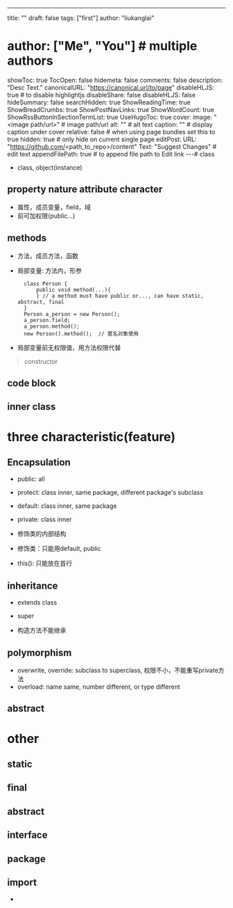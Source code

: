 ---
title: ""
draft: false
tags: ["first"]
author: "liukanglai"
# author: ["Me", "You"] # multiple authors
showToc: true
TocOpen: false
hidemeta: false
comments: false
description: "Desc Text."
canonicalURL: "https://canonical.url/to/page"
disableHLJS: true # to disable highlightjs
disableShare: false
disableHLJS: false
hideSummary: false
searchHidden: true
ShowReadingTime: true
ShowBreadCrumbs: true
ShowPostNavLinks: true
ShowWordCount: true
ShowRssButtonInSectionTermList: true
UseHugoToc: true
cover:
    image: "<image path/url>" # image path/url
    alt: "<alt text>" # alt text
    caption: "<text>" # display caption under cover
    relative: false # when using page bundles set this to true
    hidden: true # only hide on current single page
editPost:
    URL: "https://github.com/<path_to_repo>/content"
    Text: "Suggest Changes" # edit text
    appendFilePath: true # to append file path to Edit link
---# class

- class, object(instance)

## property nature attribute character

- 属性，成员变量，field，域
- 前可加权限(public...)

## methods

- 方法，成员方法，函数

- 局部变量: 方法内，形参


        class Person {
            public void method(...){
            } // a method must have public or..., can have static, abstract, final
        }
        Person a_person = new Person();
        a_person.field;
        a_person.method();
        new Person().method();  // 匿名对象使用

- 局部变量前无权限值，用方法权限代替

> constructor

## code block

## inner class


# three characteristic(feature)

## Encapsulation 

- public: all
- protect: class inner, same package, different package's subclass
- default: class inner, same package
- private: class inner

- 修饰类的内部结构
- 修饰类：只能用default, public

- this(): 只能放在首行


## inheritance 

- extends class
- super

- 构造方法不能继承

## polymorphism

- overwrite, override: subclass to superclass, 权限不小，不能重写private方法
- overload: name same, number different, or type different

## abstract


# other



## static

## final

## abstract

## interface

## package

## import

- 
